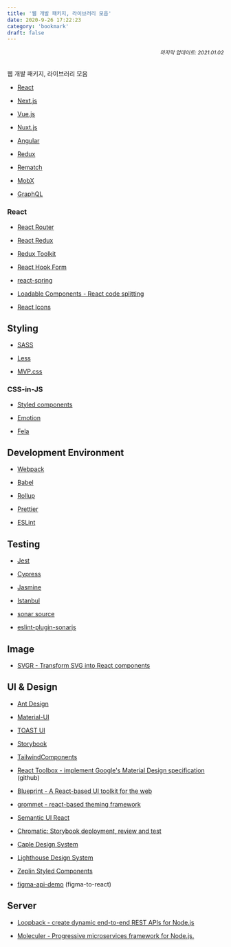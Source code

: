 ```yaml
---
title: '웹 개발 패키지, 라이브러리 모음'
date: 2020-9-26 17:22:23
category: 'bookmark'
draft: false
---
```


<div style="font-size: 12px; font-style: italic; text-align: right;">
마지막 업데이트: 2021.01.02
</div>

<br />

웹 개발 패키지, 라이브러리 모음

- [React](https://ko.reactjs.org/)

- [Next.js](https://nextjs.org/)

- [Vue.js](https://vuejs.org/)

- [Nuxt.js](https://nuxtjs.org/)

- [Angular](https://angular.io/)

- [Redux](https://redux.js.org/)

- [Rematch](https://rematch.netlify.app/#/introduction)

- [MobX](https://mobx.js.org/README.html)

- [GraphQL](https://graphql.org/)

### React

- [React Router](https://reactrouter.com/web/guides/quick-start)

- [React Redux](https://react-redux.js.org/)

- [Redux Toolkit](https://redux-toolkit.js.org/)

- [React Hook Form](https://react-hook-form.com/kr/)

- [react-spring](https://www.react-spring.io/)

- [Loadable Components - React code splitting](https://loadable-components.com/)

- [React Icons](https://react-icons.github.io/react-icons/)

## Styling

- [SASS](https://sass-lang.com/)

- [Less](http://lesscss.org/)

- [MVP.css](https://andybrewer.github.io/mvp/)

### CSS-in-JS

- [Styled components](https://styled-components.com/)

- [Emotion](https://emotion.sh/docs/introduction)

- [Fela](http://fela.js.org/)

## Development Environment

- [Webpack](https://webpack.js.org/)

- [Babel](https://babeljs.io/)

- [Rollup](https://rollupjs.org/guide/en/)

- [Prettier](https://prettier.io/)

- [ESLint](https://eslint.org/)

## Testing

- [Jest](https://jestjs.io/)

- [Cypress](https://www.cypress.io/)

- [Jasmine](https://jasmine.github.io/)

- [Istanbul](https://istanbul.js.org/)

- [sonar source](https://www.sonarsource.com/js/)

- [eslint-plugin-sonarjs](https://github.com/SonarSource/eslint-plugin-sonarjs)

## Image

- [SVGR - Transform SVG into React components](https://react-svgr.com/)

## UI & Design

- [Ant Design](https://ant.design/)

- [Material-UI](https://material-ui.com/)

- [TOAST UI](https://ui.toast.com/)

- [Storybook](https://storybook.js.org/)

- [TailwindComponents](https://tailwindcomponents.com/)

- [React Toolbox - implement Google's Material Design specification](https://github.com/react-toolbox/react-toolbox) (github)

- [Blueprint - A React-based UI toolkit for the web](https://blueprintjs.com/)

- [grommet - react-based theming framework](https://v2.grommet.io/)

- [Semantic UI React](https://react.semantic-ui.com/)

* [Chromatic: Storybook deployment, review and test](https://www.chromatic.com/)

- [Caple Design System](https://github.com/cobaltinc/caple-design-system)

- [Lighthouse Design System](https://lighthouse.harbor.school/)

- [Zeplin Styled Components](https://github.com/novemberfiveco/zeplin-styled-components)

- [figma-api-demo](https://github.com/figma/figma-api-demo) (figma-to-react)

## Server

- [Loopback - create dynamic end-to-end REST APIs for Node.js](https://loopback.io/doc/index.html)

- [Moleculer - Progressive microservices framework for Node.js.](https://moleculer.services/)
